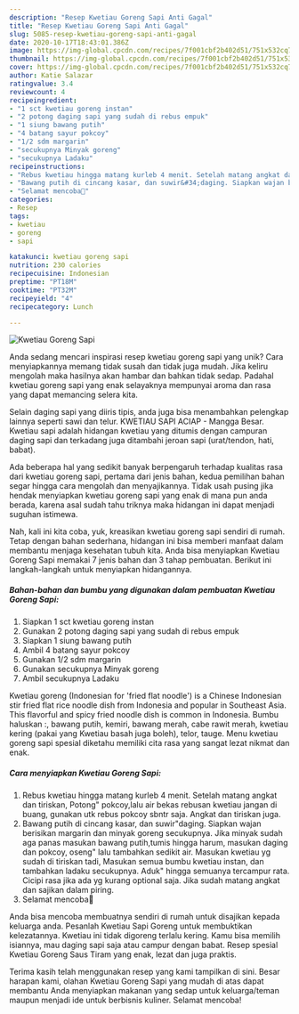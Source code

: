 ```yaml
---
description: "Resep Kwetiau Goreng Sapi Anti Gagal"
title: "Resep Kwetiau Goreng Sapi Anti Gagal"
slug: 5085-resep-kwetiau-goreng-sapi-anti-gagal
date: 2020-10-17T18:43:01.386Z
image: https://img-global.cpcdn.com/recipes/7f001cbf2b402d51/751x532cq70/kwetiau-goreng-sapi-foto-resep-utama.jpg
thumbnail: https://img-global.cpcdn.com/recipes/7f001cbf2b402d51/751x532cq70/kwetiau-goreng-sapi-foto-resep-utama.jpg
cover: https://img-global.cpcdn.com/recipes/7f001cbf2b402d51/751x532cq70/kwetiau-goreng-sapi-foto-resep-utama.jpg
author: Katie Salazar
ratingvalue: 3.4
reviewcount: 4
recipeingredient:
- "1 sct kwetiau goreng instan"
- "2 potong daging sapi yang sudah di rebus empuk"
- "1 siung bawang putih"
- "4 batang sayur pokcoy"
- "1/2 sdm margarin"
- "secukupnya Minyak goreng"
- "secukupnya Ladaku"
recipeinstructions:
- "Rebus kwetiau hingga matang kurleb 4 menit. Setelah matang angkat dan tiriskan, Potong&#34; pokcoy,lalu air bekas rebusan kwetiau jangan di buang, gunakan utk rebus pokcoy sbntr saja. Angkat dan tiriskan juga."
- "Bawang putih di cincang kasar, dan suwir&#34;daging. Siapkan wajan berisikan margarin dan minyak goreng secukupnya. Jika minyak sudah aga panas masukan bawang putih,tumis hingga harum, masukan daging dan pokcoy, oseng&#34; lalu tambahkan sedikit air. Masukan kwetiau yg sudah di tiriskan tadi, Masukan semua bumbu kwetiau instan, dan tambahkan ladaku secukupnya. Aduk&#34; hingga semuanya tercampur rata. Cicipi rasa jika ada yg kurang optional saja. Jika sudah matang angkat dan sajikan dalam piring."
- "Selamat mencoba🤤"
categories:
- Resep
tags:
- kwetiau
- goreng
- sapi

katakunci: kwetiau goreng sapi 
nutrition: 230 calories
recipecuisine: Indonesian
preptime: "PT18M"
cooktime: "PT32M"
recipeyield: "4"
recipecategory: Lunch

---
```



![Kwetiau Goreng Sapi](https://img-global.cpcdn.com/recipes/7f001cbf2b402d51/751x532cq70/kwetiau-goreng-sapi-foto-resep-utama.jpg)

Anda sedang mencari inspirasi resep kwetiau goreng sapi yang unik? Cara menyiapkannya memang tidak susah dan tidak juga mudah. Jika keliru mengolah maka hasilnya akan hambar dan bahkan tidak sedap. Padahal kwetiau goreng sapi yang enak selayaknya mempunyai aroma dan rasa yang dapat memancing selera kita.

Selain daging sapi yang diiris tipis, anda juga bisa menambahkan pelengkap lainnya seperti sawi dan telur. KWETIAU SAPI ACIAP - Mangga Besar. Kwetiau sapi adalah hidangan kwetiau yang ditumis dengan campuran daging sapi dan terkadang juga ditambahi jeroan sapi (urat/tendon, hati, babat).

Ada beberapa hal yang sedikit banyak berpengaruh terhadap kualitas rasa dari kwetiau goreng sapi, pertama dari jenis bahan, kedua pemilihan bahan segar hingga cara mengolah dan menyajikannya. Tidak usah pusing jika hendak menyiapkan kwetiau goreng sapi yang enak di mana pun anda berada, karena asal sudah tahu triknya maka hidangan ini dapat menjadi suguhan istimewa.


Nah, kali ini kita coba, yuk, kreasikan kwetiau goreng sapi sendiri di rumah. Tetap dengan bahan sederhana, hidangan ini bisa memberi manfaat dalam membantu menjaga kesehatan tubuh kita. Anda bisa menyiapkan Kwetiau Goreng Sapi memakai 7 jenis bahan dan 3 tahap pembuatan. Berikut ini langkah-langkah untuk menyiapkan hidangannya.

<!--inarticleads1-->

##### Bahan-bahan dan bumbu yang digunakan dalam pembuatan Kwetiau Goreng Sapi:

1. Siapkan 1 sct kwetiau goreng instan
1. Gunakan 2 potong daging sapi yang sudah di rebus empuk
1. Siapkan 1 siung bawang putih
1. Ambil 4 batang sayur pokcoy
1. Gunakan 1/2 sdm margarin
1. Gunakan secukupnya Minyak goreng
1. Ambil secukupnya Ladaku


Kwetiau goreng (Indonesian for &#39;fried flat noodle&#39;) is a Chinese Indonesian stir fried flat rice noodle dish from Indonesia and popular in Southeast Asia. This flavorful and spicy fried noodle dish is common in Indonesia. Bumbu haluskan :, bawang putih, kemiri, bawang merah, cabe rawit merah, kwetiau kering (pakai yang Kwetiau basah juga boleh), telor, tauge. Menu kwetiau goreng sapi spesial diketahu memiliki cita rasa yang sangat lezat nikmat dan enak. 

<!--inarticleads2-->

##### Cara menyiapkan Kwetiau Goreng Sapi:

1. Rebus kwetiau hingga matang kurleb 4 menit. Setelah matang angkat dan tiriskan, Potong&#34; pokcoy,lalu air bekas rebusan kwetiau jangan di buang, gunakan utk rebus pokcoy sbntr saja. Angkat dan tiriskan juga.
1. Bawang putih di cincang kasar, dan suwir&#34;daging. Siapkan wajan berisikan margarin dan minyak goreng secukupnya. Jika minyak sudah aga panas masukan bawang putih,tumis hingga harum, masukan daging dan pokcoy, oseng&#34; lalu tambahkan sedikit air. Masukan kwetiau yg sudah di tiriskan tadi, Masukan semua bumbu kwetiau instan, dan tambahkan ladaku secukupnya. Aduk&#34; hingga semuanya tercampur rata. Cicipi rasa jika ada yg kurang optional saja. Jika sudah matang angkat dan sajikan dalam piring.
1. Selamat mencoba🤤


Anda bisa mencoba membuatnya sendiri di rumah untuk disajikan kepada keluarga anda. Pesanlah Kwetiau Sapi Goreng untuk membuktikan kelezatannya. Kwetiau ini tidak digoreng terlalu kering. Kamu bisa memilih isiannya, mau daging sapi saja atau campur dengan babat. Resep spesial Kwetiau Goreng Saus Tiram yang enak, lezat dan juga praktis. 

Terima kasih telah menggunakan resep yang kami tampilkan di sini. Besar harapan kami, olahan Kwetiau Goreng Sapi yang mudah di atas dapat membantu Anda menyiapkan makanan yang sedap untuk keluarga/teman maupun menjadi ide untuk berbisnis kuliner. Selamat mencoba!
